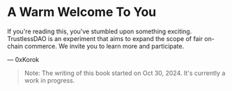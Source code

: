 # A Warm Welcome To You

If you're reading this, you've stumbled upon something exciting. TrustlessDAO is an experiment that aims to expand the scope of fair on-chain commerce. We invite you to learn more and participate.

— 0xKorok

> Note: The writing of this book started on Oct 30, 2024. It's currently a work in progress.
